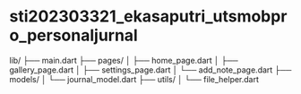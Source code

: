 # sti202303321_ekasaputri_utsmobpro_personaljurnal


lib/
├── main.dart
├── pages/
│   ├── home_page.dart
│   ├── gallery_page.dart
│   ├── settings_page.dart
│   └── add_note_page.dart
├── models/
│   └── journal_model.dart
├── utils/
│   └── file_helper.dart
